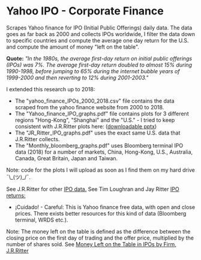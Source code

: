 # Yahoo IPO - Corporate Finance

Scrapes Yahoo finance for IPO (Initial Public Offerings) daily data. The data goes as far back as 2000 and collects IPOs worldwide, I filter the data down to specific countries and compute the average one day return for the U.S. and compute the amount of money "left on the table".

__Quote:__ *"In the 1980s, the average first-day return on initial public offerings (IPOs) was 7%. The
average first-day return doubled to almost 15% during 1990-1998, before jumping to 65%
during the internet bubble years of 1999-2000 and then reverting to 12% during 2001-2003."*

I extended this research up to 2018:

 - The "yahoo_finance_IPOs_2000_2018.csv" file contains the data scraped from the yahoo finance website from 2000 to 2018.
 - The "Yahoo_finance_IPO_graphs.pdf" file contains plots for 3 different regions "Hong-Kong", "Shanghai" and the "U.S." - I tried to keep consistent with J.R.Ritter plots here: ([downloadable pptx](https://site.warrington.ufl.edu/ritter/files/2019/02/IPOs_US_1980-2018.pptx))
 - The "JR_Ritter_IPO_graphs.pdf" uses the exact same U.S. data that J.R.Ritter collects.
 - The "Monthly_bloomberg_graphs.pdf" uses Bloomberg terminal IPO data (2018) for a number of markets, China, Hong-Kong, U.S., Australia, Canada, Great Britain, Japan and Taiwan.
 
 Note: code for the plots I will upload as soon as I find them on my hard drive ¯\\\_(ツ)_/¯.

See J.R.Ritter for other [IPO data.](https://site.warrington.ufl.edu/ritter/ipo-data/)
See Tim Loughran and Jay Ritter [IPO returns:](https://site.warrington.ufl.edu/ritter/files/2016/06/why-has-IPO-Underpricing-Increased-Over-Time.pdf)

-  ¡Cuidado! - Careful: This is Yahoo finance free data, with open and close prices. There exists better resources for this kind of data (Bloomberg terminal, WRDS etc.).

Note:  The money left on the table is defined as the difference between the closing price on the first day of trading and the offer price, multiplied by the number of shares sold. See [Money Left on the Table in IPOs by Firm, J.R.Ritter](https://site.warrington.ufl.edu/ritter/files/2019/08/Monnew.pdf)

